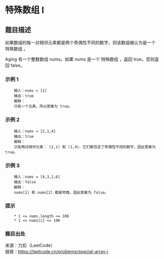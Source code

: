 # 特殊数组 I

## 题目描述

如果数组的每一对相邻元素都是两个奇偶性不同的数字，则该数组被认为是一个 特殊数组 。

Aging 有一个整数数组 nums。如果 nums 是一个 特殊数组 ，返回 true，否则返回 false。

### 示例 1

```text
    输入：nums = [1]
    输出：true
    解释：
    只有一个元素，所以答案为 true。
```

### 示例 2

```text
    输入：nums = [2,1,4]
    输出：true
    解释：
    只有两对相邻元素： (2,1) 和 (1,4)，它们都包含了奇偶性不同的数字，因此答案为 true。
```

### 示例 3

```text
    输入：nums = [4,3,1,6]
    输出：false
    解释：
    nums[1] 和 nums[2] 都是奇数。因此答案为 false。
```

### 提示

```text
    * 1 <= nums.length <= 100
    * 1 <= nums[i] <= 100
```

### 题目出处

来源：力扣（LeetCode）  
链接：<https://leetcode.cn/problems/special-array-i>
